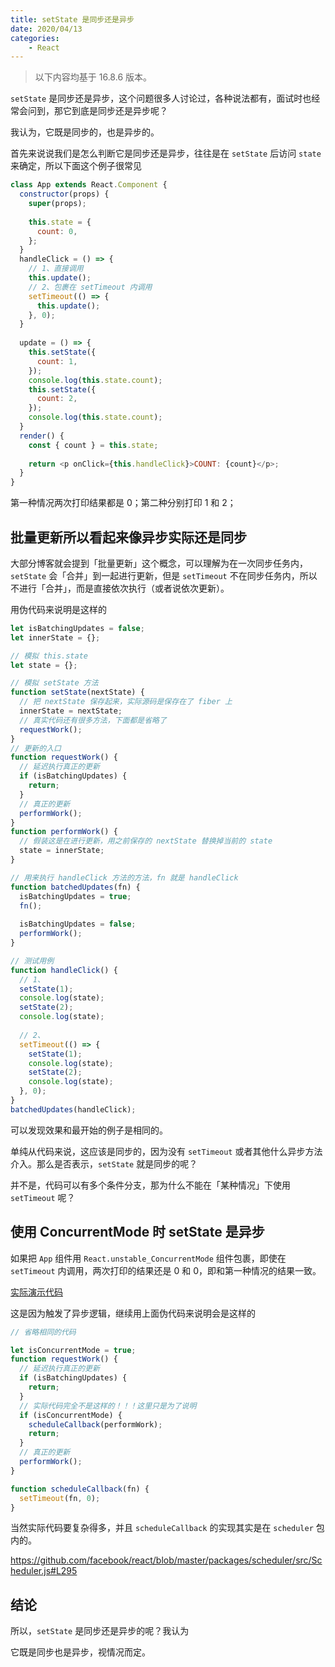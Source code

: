 ```yaml
---
title: setState 是同步还是异步
date: 2020/04/13
categories:
    - React
---
```




> 以下内容均基于 16.8.6 版本。

`setState` 是同步还是异步，这个问题很多人讨论过，各种说法都有，面试时也经常会问到，那它到底是同步还是异步呢？

我认为，它既是同步的，也是异步的。

<!--more-->



首先来说说我们是怎么判断它是同步还是异步，往往是在 `setState` 后访问 `state` 来确定，所以下面这个例子很常见

```js
class App extends React.Component {
  constructor(props) {
    super(props);
    
    this.state = {
      count: 0,
    };
  }
  handleClick = () => {
    // 1、直接调用
    this.update();
    // 2、包裹在 setTimeout 内调用
    setTimeout(() => {
      this.update();
    }, 0);
  }
  
  update = () => {
    this.setState({
      count: 1,
    });
    console.log(this.state.count);
    this.setState({
      count: 2,
    });
    console.log(this.state.count);
  }
  render() {
    const { count } = this.state;
    
    return <p onClick={this.handleClick}>COUNT: {count}</p>;
  }
}
```



第一种情况两次打印结果都是 0；第二种分别打印 1 和 2；



## 批量更新所以看起来像异步实际还是同步

大部分博客就会提到「批量更新」这个概念，可以理解为在一次同步任务内，`setState` 会「合并」到一起进行更新，但是 `setTimeout` 不在同步任务内，所以不进行「合并」，而是直接依次执行（或者说依次更新）。

用伪代码来说明是这样的



```js
let isBatchingUpdates = false;
let innerState = {};

// 模拟 this.state
let state = {};

// 模拟 setState 方法
function setState(nextState) {
  // 把 nextState 保存起来，实际源码是保存在了 fiber 上
  innerState = nextState;
  // 真实代码还有很多方法，下面都是省略了
  requestWork();
}
// 更新的入口
function requestWork() {
  // 延迟执行真正的更新
  if (isBatchingUpdates) {
    return;
  }
  // 真正的更新
  performWork();
}
function performWork() {
  // 假装这是在进行更新，用之前保存的 nextState 替换掉当前的 state
  state = innerState;
}

// 用来执行 handleClick 方法的方法，fn 就是 handleClick
function batchedUpdates(fn) {
  isBatchingUpdates = true;
  fn();
  
  isBatchingUpdates = false;
  performWork();
}

// 测试用例
function handleClick() {
  // 1、
  setState(1);
  console.log(state);
  setState(2);
  console.log(state);
  
  // 2、
  setTimeout(() => {
    setState(1);
    console.log(state);
    setState(2);
    console.log(state);
  }, 0);
}
batchedUpdates(handleClick);
```



可以发现效果和最开始的例子是相同的。

单纯从代码来说，这应该是同步的，因为没有 `setTimeout` 或者其他什么异步方法介入。那么是否表示，`setState` 就是同步的呢？

并不是，代码可以有多个条件分支，那为什么不能在「某种情况」下使用 `setTimeout` 呢？



## 使用 ConcurrentMode 时 setState 是异步

如果把 `App` 组件用 `React.unstable_ConcurrentMode` 组件包裹，即使在 `setTimeout` 内调用，两次打印的结果还是 0 和 0，即和第一种情况的结果一致。

[实际演示代码](https://codesandbox.io/s/setstate-is-sync-or-asnyc-01c4i?file=/src/App.js)

这是因为触发了异步逻辑，继续用上面伪代码来说明会是这样的



```js
// 省略相同的代码

let isConcurrentMode = true;
function requestWork() {
  // 延迟执行真正的更新
  if (isBatchingUpdates) {
    return;
  }
  // 实际代码完全不是这样的！！！这里只是为了说明
  if (isConcurrentMode) {
    scheduleCallback(performWork);
    return;
  }
  // 真正的更新
  performWork();
}

function scheduleCallback(fn) {
  setTimeout(fn, 0);
}
```



当然实际代码要复杂得多，并且 `scheduleCallback` 的实现其实是在 `scheduler` 包内的。

https://github.com/facebook/react/blob/master/packages/scheduler/src/Scheduler.js#L295



## 结论

所以，`setState` 是同步还是异步的呢？我认为

它既是同步也是异步，视情况而定。